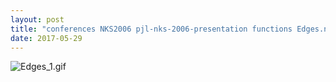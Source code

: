 ```yaml
---
layout: post
title: "conferences NKS2006 pjl-nks-2006-presentation functions Edges.nb"
date: 2017-05-29
---
```


![Edges_1.gif](../../../assets/2017/05/29/Edges-500px/Edges_1.gif)

